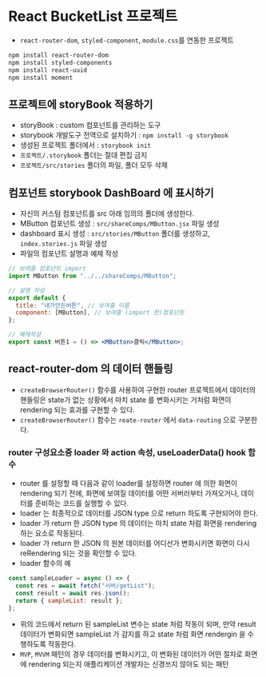 # React BucketList 프로젝트

- `react-router-dom`, `styled-component`, `module.css`를 연동한 프로젝트

```bash
npm install react-router-dom
npm install styled-components
npm install react-uuid
npm install moment
```

## 프로젝트에 storyBook 적용하기

- storyBook : custom 컴포넌트를 관리하는 도구
- storybook 개발도구 전역으로 설치하기 : `npm install -g storybook`
- 생성된 프로젝트 폴더에서 : `storybook init`
- `프로젝트/.storybook` 폴더는 절대 편집 금지
- `프로젝트/src/stories` 폴더의 파일, 폴더 모두 삭제

## 컴포넌트 storybook DashBoard 에 표시하기

- 자신의 커스텀 컴포넌트를 src 아래 임의의 폴더에 생성한다.
- MButton 컴포넌트 생성 : `src/shareComps/MButton.jsx` 파일 생성
- dashboard 표시 생성 : `src/stories/MButton` 폴더를 생성하고, `index.stories.js` 파일 생성
- 파일의 컴포넌트 설명과 예제 작성

```jsx
// 보여줄 컴포넌트 import
import MButton from "../../shareComps/MButton";

// 설명 작성
export default {
  title: "내가만든버튼", // 보여줄 이름
  component: [MButton], // 보여줄 (import 한)컴포넌트
};

// 예제작성
export const 버튼1 = () => <MButton>클릭</MButton>;
```

## react-router-dom 의 데이터 핸들링

- `createBrowserRouter()` 함수를 사용하여 구현한 router 프로젝트에서 데이터의 핸들링은 state가 없는 상황에서 마치 state 를 변화시키는 거처럼 화면이 rendering 되는 효과를 구현할 수 있다.
- `createBrowserRouter()` 함수는 `reate-router` 에서 `data-routing` 으로 구분한다.

### router 구성요소중 loader 와 action 속성, useLoaderData() hook 함수

- router 를 설정할 때 다음과 같이 loader를 설정하면 router 에 의한 화면이 rendering 되기 전에, 화면에 보여질 데이터를 어떤 서버러부터 가져오거나, 데이터를 준비하는 코드를 실행할 수 있다.
- loader 는 최종적으로 데이터를 JSON type 으로 return 하도록 구현되어야 한다.
- loader 가 return 한 JSON type 의 데이터는 마치 state 처럼 화면을 rendering 하는 요소로 작동된다.
- loader 가 return 한 JSON 의 원본 데이터를 어디선가 변화시키면 화면이 다시 reRendering 되는 것을 확인할 수 있다.
- loader 함수의 예

```jsx
const sampleLoader = async () => {
  const res = await fetch("서버/getList");
  const result = await res.json();
  return { sampleList: result };
};
```

- 위의 코드에서 return 된 sampleList 변수는 state 처럼 작동이 되며, 만약 result 데이터가 변화되면 sampleList 가 감지를 하고 state 처럼 화면 rendergin 을 수행하도록 작동한다.
- `MVP`, `MVVM` 패턴의 경우 데이터를 변화시키고, 이 변화된 데이터가 어떤 절차로 화면에 rendering 되는지 애플리케이션 개발자는 신경쓰지 않아도 되는 패턴
